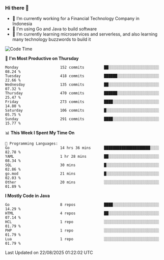 ### Hi there 👋

<!--
**mazzama/mazzama** is a ✨ _special_ ✨ repository because its `README.md` (this file) appears on your GitHub profile.

Here are some ideas to get you started:

- 🔭 I’m currently working on ...
- 🌱 I’m currently learning ...
- 👯 I’m looking to collaborate on ...
- 🤔 I’m looking for help with ...
- 💬 Ask me about ...
- 📫 How to reach me: ...
- 😄 Pronouns: ...
- ⚡ Fun fact: ...
-->

- 🔭 I’m currently working for a Financial Technology Company in Indonesia
- :gun: I'm using Go and Java to build software
- 🌱 I’m currently learning microservices and serverless, and also learning many technology buzzwords to build it

<!--START_SECTION:waka-->
![Code Time](http://img.shields.io/badge/Code%20Time-4%2C214%20hrs%2020%20mins-blue)

📅 **I'm Most Productive on Thursday** 

```text
Monday                   152 commits         ██░░░░░░░░░░░░░░░░░░░░░░░   08.24 % 
Tuesday                  418 commits         ██████░░░░░░░░░░░░░░░░░░░   22.66 % 
Wednesday                135 commits         ██░░░░░░░░░░░░░░░░░░░░░░░   07.32 % 
Thursday                 470 commits         ██████░░░░░░░░░░░░░░░░░░░   25.47 % 
Friday                   273 commits         ████░░░░░░░░░░░░░░░░░░░░░   14.80 % 
Saturday                 106 commits         █░░░░░░░░░░░░░░░░░░░░░░░░   05.75 % 
Sunday                   291 commits         ████░░░░░░░░░░░░░░░░░░░░░   15.77 % 
```


📊 **This Week I Spent My Time On** 

```text
💬 Programming Languages: 
Go                       14 hrs 36 mins      █████████████████████░░░░   82.78 % 
YAML                     1 hr 28 mins        ██░░░░░░░░░░░░░░░░░░░░░░░   08.34 % 
SQL                      30 mins             █░░░░░░░░░░░░░░░░░░░░░░░░   02.86 % 
go.mod                   21 mins             █░░░░░░░░░░░░░░░░░░░░░░░░   02.03 % 
Other                    20 mins             ░░░░░░░░░░░░░░░░░░░░░░░░░   01.89 % 
```

**I Mostly Code in Java** 

```text
Go                       8 repos             ████░░░░░░░░░░░░░░░░░░░░░   14.29 % 
HTML                     4 repos             ██░░░░░░░░░░░░░░░░░░░░░░░   07.14 % 
HCL                      1 repo              ░░░░░░░░░░░░░░░░░░░░░░░░░   01.79 % 
PHP                      1 repo              ░░░░░░░░░░░░░░░░░░░░░░░░░   01.79 % 
Lua                      1 repo              ░░░░░░░░░░░░░░░░░░░░░░░░░   01.79 % 
```




 Last Updated on 22/08/2025 01:22:02 UTC
<!--END_SECTION:waka-->
